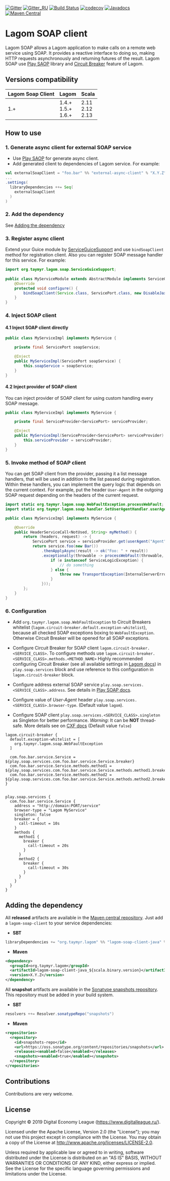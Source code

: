[![Gitter](https://img.shields.io/badge/chat-gitter-purple.svg)](https://gitter.im/taymyr/taymyr)
[![Gitter_RU](https://img.shields.io/badge/chat-russian%20channel-purple.svg)](https://gitter.im/taymyr/taymyr_ru)
[![Build Status](https://travis-ci.org/taymyr/lagom-soap-client.svg?branch=master)](https://travis-ci.org/taymyr/lagom-soap-client)
[![codecov](https://codecov.io/gh/taymyr/lagom-soap-client/branch/master/graph/badge.svg)](https://codecov.io/gh/taymyr/lagom-soap-client)
[![Javadocs](https://www.javadoc.io/badge/org.taymyr.lagom/lagom-soap-client-java_2.12.svg)](https://www.javadoc.io/doc/org.taymyr.lagom/lagom-soap-client-java_2.12)
[![Maven Central](https://img.shields.io/maven-central/v/org.taymyr.lagom/lagom-soap-client-java_2.12.svg)](https://search.maven.org/search?q=a:lagom-soap-client-java_2.12%20AND%20g:org.taymyr.lagom)

# Lagom SOAP client

Lagom SOAP allows a Lagom application to make calls on a remote web service using SOAP. 
It provides a reactive interface to doing so, making HTTP requests asynchronously and returning futures of the result.
Lagom SOAP use [Play SAOP](https://github.com/playframework/play-soap) library and 
[Circuit Breaker](https://www.lagomframework.com/documentation/current/scala/ServiceClients.html#Circuit-Breakers) feature of Lagom.

## Versions compatibility

| Lagom Soap Client | Lagom                      | Scala                    |
|-------------------|----------------------------|--------------------------|
| 1.+               | 1.4.+ <br> 1.5.+ <br> 1.6.+| 2.11 <br> 2.12 <br> 2.13 |

## How to use

### 1. Generate async client for external SOAP service

* Use [Play SAOP](https://github.com/playframework/play-soap) for generate async client.
* Add generated client to dependencies of Lagom service. For example:
```scala
val externalSoapClient = "foo.bar" %% "external-async-client" % "X.Y.Z"
...
.settings(
  libraryDependencies ++= Seq(
    externalSoapClient
  )
)

```

### 2. Add the dependency

See [Adding the dependency](#adding-the-dependency)

### 3. Register async client

Extend your Guice module by [ServiceGuiceSupport](java/src/main/kotlin/org/taymyr/lagom/soap/ServiceGuiceSupport.kt) 
and use `bindSoapClient` method for registration client. Also you can register SOAP message handler for this service.
For example:

```java
import org.taymyr.lagom.soap.ServiceGuiceSupport;
    
public class MyServiceModule extends AbstractModule implements ServiceGuiceSupport {
    @Override
    protected void configure() {
        bindSoapClient(Service.class, ServicePort.class, new DisableJaxbValidationHandler());
    }
}

```

### 4. Inject SOAP client

#### 4.1 Inject SOAP client directly

```java
public class MyServiceImpl implements MyService {

    private final ServicePort soapService;

    @Inject
    public MyServiceImpl(ServicePort soapService) {
        this.soapService = soapService;
    }
}

```

#### 4.2 Inject provider of SOAP client

You can inject provider of SOAP client for using custom handling every SOAP message.

```java
public class MyServiceImpl implements MyService {

    private final ServiceProvider<ServicePort> serviceProvider;

    @Inject
    public MyServiceImpl(ServiceProvider<ServicePort> serviceProvider) {
        this.serviceProvider = serviceProvider;
    }
}

```

### 5. Invoke method of SOAP client

You can get SOAP client from the provider, passing it a list message handlers, that will be used in addition to the list passed during registration.
Within these handlers, you can implement the query logic that depends on the current context. For example, put the header `User-Agent` in the outgoing SOAP request
depending on the headers of the current request.

```java
import static org.taymyr.lagom.soap.WebFaultException.processWebFault;
import static org.taymyr.lagom.soap.handler.SetUserAgentHandler.userAgent;

public class MyServiceImpl implements MyService {

    @Override
    public HeaderServiceCall<NotUsed, String> myMethod() {
        return (headers, request) -> {
            ServicePort service = serviceProvider.get(userAgent("Agent"));
            return service.foo(new Bar())
                .thenApplyAsync(result -> ok("Foo: " + result))
                .exceptionally(throwable -> processWebFault(throwable, e -> {
                    if (e instanceof ServiceLogicException) {
                        // do something
                    } else {
                        throw new TransportException(InternalServerError, new ExceptionMessage("", ""));
                    }
                }));
        };
    }
}
```

### 6. Configuration

* Add `org.taymyr.lagom.soap.WebFaultException` to Circuit Breakers whitelist (`lagom.circuit-breaker.default.exception-whitelist`), 
  because all checked SOAP exceptions boxing to `WebFaultException`. Otherwise Circuit Breaker will be opened for all SOAP exceptions.

* Configure Circuit Breaker for SOAP client `lagom.circuit-breaker.<SERVICE_CLASS>`.
  To configure methods use `lagom.circuit-breaker.<SERVICE_CLASS>.methods.<METHOD_NAME>`
  Highly recommended configuring Circuit Breaker (see all available settings in [Lagom docs](https://www.lagomframework.com/documentation/current/scala/ServiceClients.html#Circuit-Breaker-Configuration)) 
  in `play.soap.services` block and use reference to this configuration in `lagom.circuit-breaker` block.
   
* Configure address external SOAP service `play.soap.services.<SERVICE_CLASS>.address`. See details in [Play SOAP docs](https://playframework.github.io/play-soap/PlaySoapClient.html).

* Configure value of _User-Agent_ header `play.soap.services.<SERVICE_CLASS>.browser-type`. (Default value `lagom`).

* Configure SOAP client `play.soap.services.<SERVICE_CLASS>.singleton` as Singleton for better performance. *Warning*: It can be **NOT** thread-safe. More details see on [CXF docs](http://cxf.apache.org/faq.html#FAQ-AreJAX-WSclientproxiesthreadsafe%3F) (Default value `false`)

```HOCON
lagom.circuit-breaker {
  default.exception-whitelist = [
    org.taymyr.lagom.soap.WebFaultException
  ]

  com.foo.bar.service.Service = ${play.soap.services.com.foo.bar.service.Service.breaker}
  com.foo.bar.service.Service.methods.method1 = ${play.soap.services.com.foo.bar.service.Service.methods.method1.breaker}
  com.foo.bar.service.Service.methods.method2 = ${play.soap.services.com.foo.bar.service.Service.methods.method2.breaker}
}


play.soap.services {
  com.foo.bar.service.Service {
    address = "http://domain:PORT/service"
    browser-type = "Lagom MyService"
    singleton: false
    breaker = {
      call-timeout = 10s
    }
    methods {
      method1 {
        breaker {
          call-timeout = 20s
        }
      }
      method2 {
        breaker {
          call-timeout = 30s
        }
      }
    }
  }
}
```

## Adding the dependency

All **released** artifacts are available in the [Maven central repository](https://search.maven.org/search?q=a:lagom-soap-client-java_2.12%20AND%20g:org.taymyr.lagom).
Just add a `lagom-soap-client` to your service dependencies:

* **SBT**

```scala
libraryDependencies += "org.taymyr.lagom" %% "lagom-soap-client-java" % "X.Y.Z"
```

* **Maven**

```xml
<dependency>
  <groupId>org.taymyr.lagom</groupId>
  <artifactId>lagom-soap-client-java_${scala.binary.version}</artifactId>
  <version>X.Y.Z</version>
</dependency>
```

All **snapshot** artifacts are available in the [Sonatype snapshots repository](https://oss.sonatype.org/content/repositories/snapshots/org/taymyr/lagom).
This repository must be added in your build system. 

* **SBT**

```scala
resolvers ++= Resolver.sonatypeRepo("snapshots")
```

* **Maven**
```xml
<repositories>
  <repository>
    <id>snapshots-repo</id>
    <url>https://oss.sonatype.org/content/repositories/snapshots</url>
    <releases><enabled>false</enabled></releases>
    <snapshots><enabled>true</enabled></snapshots>
  </repository>
</repositories>
``` 

## Contributions

Contributions are very welcome.

## License

Copyright © 2019 Digital Economy League (https://www.digitalleague.ru/).

Licensed under the Apache License, Version 2.0 (the "License"); you may not use this project except in compliance with the License. You may obtain a copy of the License at http://www.apache.org/licenses/LICENSE-2.0.

Unless required by applicable law or agreed to in writing, software distributed under the License is distributed on an "AS IS" BASIS, WITHOUT WARRANTIES OR CONDITIONS OF ANY KIND, either express or implied. See the License for the specific language governing permissions and limitations under the License.
